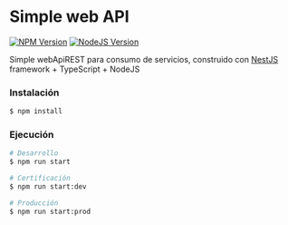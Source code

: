 # Simple web API 
<a href="https://www.npmjs.com/~nestjscore"><img src="https://img.shields.io/npm/v/@nestjs/core.svg" alt="NPM Version" /></a>
<a href="https://github.com/nodejs/node"><img src="https://img.shields.io/badge/nodejs-10.15.1-green.svg" alt="NodeJS Version" /></a>

Simple webApiREST para consumo de servicios, construido con [NestJS](https://github.com/nestjs/nest) framework + TypeScript + NodeJS

### Instalación

```bash
$ npm install
```

### Ejecución

```bash
# Desarrollo
$ npm run start

# Certificación
$ npm run start:dev

# Producción
$ npm run start:prod
```
